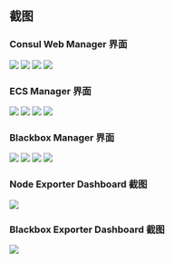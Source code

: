 ## 截图
### Consul Web Manager 界面
![](https://github.com/starsliao/ConsulManager/blob/main/screenshot/consul1.PNG?raw=true)
![](https://github.com/starsliao/ConsulManager/blob/main/screenshot/consul2.PNG?raw=true)
![](https://github.com/starsliao/ConsulManager/blob/main/screenshot/consul3.PNG?raw=true)
![](https://github.com/starsliao/ConsulManager/blob/main/screenshot/consul4.PNG?raw=true)
### ECS Manager 界面
![](https://github.com/starsliao/ConsulManager/blob/main/screenshot/ecs1.PNG?raw=true)
![](https://github.com/starsliao/ConsulManager/blob/main/screenshot/ecs2.PNG?raw=true)
![](https://github.com/starsliao/ConsulManager/blob/main/screenshot/ecs3.PNG?raw=true)
![](https://github.com/starsliao/ConsulManager/blob/main/screenshot/ecs4.PNG?raw=true)
### Blackbox Manager 界面
![](https://github.com/starsliao/ConsulManager/blob/main/screenshot/blackbox1.PNG?raw=true)
![](https://github.com/starsliao/ConsulManager/blob/main/screenshot/blackbox2.PNG?raw=true)
![](https://github.com/starsliao/ConsulManager/blob/main/screenshot/blackbox3.PNG?raw=true)
![](https://github.com/starsliao/ConsulManager/blob/main/screenshot/blackbox4.PNG?raw=true)
### Node Exporter Dashboard 截图
![](https://raw.githubusercontent.com/starsliao/ConsulManager/main/vue-consul/public/node-exporter.png)
### Blackbox Exporter Dashboard 截图
![](https://raw.githubusercontent.com/starsliao/ConsulManager/main/vue-consul/public/blackbox.png)
